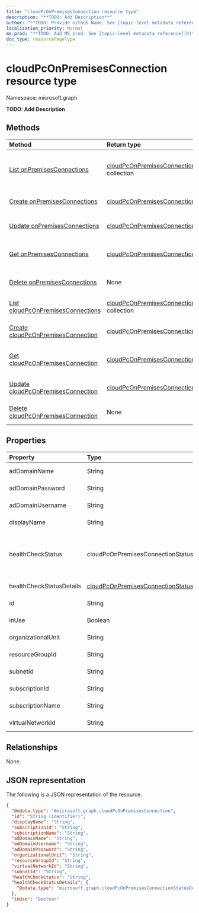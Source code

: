 ```yaml
---
title: "cloudPcOnPremisesConnection resource type"
description: "**TODO: Add Description**"
author: "**TODO: Provide Github Name. See [topic-level metadata reference](https://msgo.azurewebsites.net/add/document/guidelines/metadata.html#topic-level-metadata)**"
localization_priority: Normal
ms.prod: "**TODO: Add MS prod. See [topic-level metadata reference](https://msgo.azurewebsites.net/add/document/guidelines/metadata.html#topic-level-metadata)**"
doc_type: resourcePageType
---
```


# cloudPcOnPremisesConnection resource type

Namespace: microsoft.graph

**TODO: Add Description**

## Methods
|Method|Return type|Description|
|:---|:---|:---|
|[List onPremisesConnections](../api/virtualendpoint-list-onpremisesconnections.md)|[cloudPcOnPremisesConnection](../resources/cloudpconpremisesconnection.md) collection|Get the cloudPcOnPremisesConnection resources from the onPremisesConnections navigation property.|
|[Create onPremisesConnections](../api/virtualendpoint-post-onpremisesconnections.md)|[cloudPcOnPremisesConnection](../resources/cloudpconpremisesconnection.md)|Create a new cloudPcOnPremisesConnection object.|
|[Update onPremisesConnections](../api/virtualendpoint-update-onpremisesconnections.md)|[cloudPcOnPremisesConnection](../resources/cloudpconpremisesconnection.md)|Update the properties of an onPremisesConnections object.|
|[Get onPremisesConnections](../api/virtualendpoint-get-cloudpconpremisesconnection.md)|[cloudPcOnPremisesConnection](../resources/cloudpconpremisesconnection.md)|Read the properties and relationships of a [cloudPcOnPremisesConnection](../resources/cloudpconpremisesconnection.md) object.|
|[Delete onPremisesConnections](../api/virtualendpoint-delete-onpremisesconnections.md)|None|Delete a [cloudPcOnPremisesConnection](../resources/cloudpconpremisesconnection.md) object.|
|[List cloudPcOnPremisesConnections](../api/cloudpconpremisesconnection-list.md)|[cloudPcOnPremisesConnection](../resources/cloudpconpremisesconnection.md) collection|Get a list of the [cloudPcOnPremisesConnection](../resources/cloudpconpremisesconnection.md) objects and their properties.|
|[Create cloudPcOnPremisesConnection](../api/cloudpconpremisesconnection-create.md)|[cloudPcOnPremisesConnection](../resources/cloudpconpremisesconnection.md)|Create a new [cloudPcOnPremisesConnection](../resources/cloudpconpremisesconnection.md) object.|
|[Get cloudPcOnPremisesConnection](../api/cloudpconpremisesconnection-get.md)|[cloudPcOnPremisesConnection](../resources/cloudpconpremisesconnection.md)|Read the properties and relationships of a [cloudPcOnPremisesConnection](../resources/cloudpconpremisesconnection.md) object.|
|[Update cloudPcOnPremisesConnection](../api/cloudpconpremisesconnection-update.md)|[cloudPcOnPremisesConnection](../resources/cloudpconpremisesconnection.md)|Update the properties of a [cloudPcOnPremisesConnection](../resources/cloudpconpremisesconnection.md) object.|
|[Delete cloudPcOnPremisesConnection](../api/cloudpconpremisesconnection-delete.md)|None|Deletes a [cloudPcOnPremisesConnection](../resources/cloudpconpremisesconnection.md) object.|

## Properties
|Property|Type|Description|
|:---|:---|:---|
|adDomainName|String|**TODO: Add Description**|
|adDomainPassword|String|**TODO: Add Description**|
|adDomainUsername|String|**TODO: Add Description**|
|displayName|String|**TODO: Add Description**|
|healthCheckStatus|cloudPcOnPremisesConnectionStatus|**TODO: Add Description**. Possible values are: `pending`, `running`, `passed`, `failed`, `unknownFutureValue`.|
|healthCheckStatusDetails|[cloudPcOnPremisesConnectionStatusDetails](../resources/cloudpconpremisesconnectionstatusdetails.md)|**TODO: Add Description**|
|id|String|**TODO: Add Description**|
|inUse|Boolean|**TODO: Add Description**|
|organizationalUnit|String|**TODO: Add Description**|
|resourceGroupId|String|**TODO: Add Description**|
|subnetId|String|**TODO: Add Description**|
|subscriptionId|String|**TODO: Add Description**|
|subscriptionName|String|**TODO: Add Description**|
|virtualNetworkId|String|**TODO: Add Description**|

## Relationships
None.

## JSON representation
The following is a JSON representation of the resource.
<!-- {
  "blockType": "resource",
  "keyProperty": "id",
  "@odata.type": "microsoft.graph.cloudPcOnPremisesConnection",
  "baseType": "",
  "openType": false
}
-->
``` json
{
  "@odata.type": "#microsoft.graph.cloudPcOnPremisesConnection",
  "id": "String (identifier)",
  "displayName": "String",
  "subscriptionId": "String",
  "subscriptionName": "String",
  "adDomainName": "String",
  "adDomainUsername": "String",
  "adDomainPassword": "String",
  "organizationalUnit": "String",
  "resourceGroupId": "String",
  "virtualNetworkId": "String",
  "subnetId": "String",
  "healthCheckStatus": "String",
  "healthCheckStatusDetails": {
    "@odata.type": "microsoft.graph.cloudPcOnPremisesConnectionStatusDetails"
  },
  "inUse": "Boolean"
}
```

